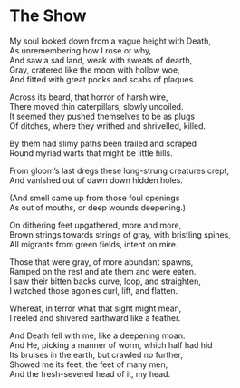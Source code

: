 # The Show

My soul looked down from a vague height with Death,  
As unremembering how I rose or why,  
And saw a sad land, weak with sweats of dearth,  
Gray, cratered like the moon with hollow woe,  
And fitted with great pocks and scabs of plaques.

Across its beard, that horror of harsh wire,  
There moved thin caterpillars, slowly uncoiled.  
It seemed they pushed themselves to be as plugs  
Of ditches, where they writhed and shrivelled, killed.

By them had slimy paths been trailed and scraped  
Round myriad warts that might be little hills.

From gloom’s last dregs these long-strung creatures crept,  
And vanished out of dawn down hidden holes.

\(And smell came up from those foul openings  
As out of mouths, or deep wounds deepening.\)

On dithering feet upgathered, more and more,  
Brown strings towards strings of gray, with bristling spines,  
All migrants from green fields, intent on mire.

Those that were gray, of more abundant spawns,  
Ramped on the rest and ate them and were eaten.  
I saw their bitten backs curve, loop, and straighten,  
I watched those agonies curl, lift, and flatten.

Whereat, in terror what that sight might mean,  
I reeled and shivered earthward like a feather.

And Death fell with me, like a deepening moan.  
And He, picking a manner of worm, which half had hid  
Its bruises in the earth, but crawled no further,  
Showed me its feet, the feet of many men,  
And the fresh-severed head of it, my head.

